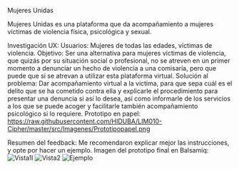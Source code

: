 Mujeres Unidas

Mujeres Unidas es una plataforma que da acompañamiento a mujeres víctimas de violencia física, psicológica y sexual.

Investigación UX:
Usuarios: Mujeres de todas las edades, víctimas de violencia.
Objetivo:
Ser una alternativa para mujeres víctimas de violencia, que quizás por su situación social o profesional, no se atreven en un primer momento a denunciar un hecho de violencia  a una comisaría, pero que puede que sí se atrevan a utilizar esta plataforma virtual.
Solución al problema: Dar acompañamiento virtual a la víctima, para que sepa cuál es el delito que se ha cometido contra ella y explicarle el procedimiento para presentar una denuncia si así lo desea, así como informarle de los servicios a los que se puede acoger y facilitarle también acompañamiento psicológico si lo requiere.
Prototipo en papel:
https://raw.githubusercontent.com/HIDUBA/LIM010-Cipher/master/src/Imagenes/Prototipopapel.png

Resumen del feedback: Me recomendaron explicar mejor las instrucciones, y opte por hacer un ejemplo.
Imagen del prototipo final en Balsamiq:
![Vista1l](Imagenes/Balsamiqvista1.png)
![Vista2](Imagenes/Balsamiqvista2.png)
![Ejemplo](Imagenes/ejemplo.png)























